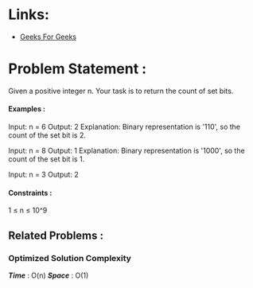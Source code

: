 # Links:

- [Geeks For Geeks](https://www.geeksforgeeks.org/problems/set-bits0143/1)

# Problem Statement :

Given a positive integer n. Your task is to return the count of set bits.

#### Examples :

Input: n = 6
Output: 2
Explanation: Binary representation is '110', so the count of the set bit is 2.


Input: n = 8
Output: 1
Explanation: Binary representation is '1000', so the count of the set bit is 1.


Input: n = 3
Output: 2

#### Constraints :

1 ≤ n ≤ 10^9



## Related Problems :


### Optimized Solution Complexity

**_Time_** : O(n)
**_Space_** : O(1)